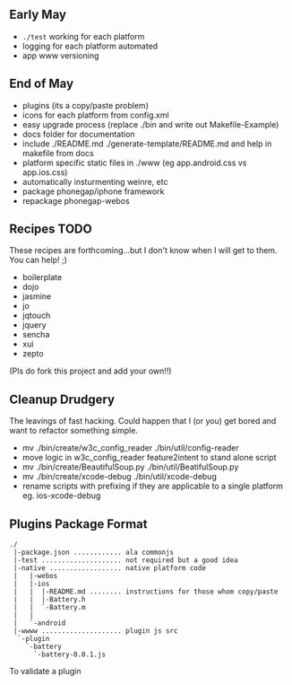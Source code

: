 Early May
---

- `./test` working for each platform
- logging for each platform automated
- app www versioning


End of May
---

- plugins (its a copy/paste problem)
- icons for each platform from config.xml
- easy upgrade process (replace ./bin and write out Makefile-Example)
- docs folder for documentation
- include ./README.md ./generate-template/README.md and help in makefile from docs
- platform specific static files in ./www (eg app.android.css vs app.ios.css)
- automatically insturmenting weinre, etc
- package phonegap/iphone framework
- repackage phonegap-webos

Recipes TODO
---

These recipes are forthcoming...but I don't know when I will get to them. You can help! ;)

- boilerplate
- dojo
- jasmine
- jo
- jqtouch
- jquery
- sencha
- xui
- zepto	

(Pls do fork this project and add your own!!)

Cleanup Drudgery 
--

The leavings of fast hacking. Could happen that I (or you) get bored and want to refactor something simple.

- mv ./bin/create/w3c_config_reader ./bin/util/config-reader
- move logic in w3c_config_reader feature2intent to stand alone script
- mv ./bin/create/BeautifulSoup.py ./bin/util/BeatifulSoup.py
- mv ./bin/create/xcode-debug ./bin/util/xcode-debug
- rename scripts with prefixing if they are applicable to a single platform eg. ios-xcode-debug


Plugins Package Format
---

    ./
	 |-package.json ............ ala commonjs
	 |-test .................... not required but a good idea
	 |-native .................. native platform code
	 |   |-webos
	 |   |-ios
	 |   |  |-README.md ........ instructions for those whom copy/paste
	 |   |  |-Battery.h
	 |   |  `-Battery.m
	 |   |
	 |   `-android
	 |-wwww .................... plugin js src
	  `-plugin
	    `-battery
	      `-battery-0.0.1.js
	
To validate a plugin 
	

